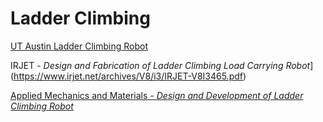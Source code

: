 # Ladder Climbing
[UT Austin Ladder Climbing Robot](https://qual.wikis.its.utexas.edu/display/RMD/Ladder-Climbing+Robot)

IRJET - *Design and Fabrication of Ladder Climbing Load Carrying Robot*](https://www.irjet.net/archives/V8/i3/IRJET-V8I3465.pdf)

[Applied Mechanics and Materials - *Design and Development of Ladder Climbing Robot*](https://www.researchgate.net/publication/342306550_Design_and_Development_of_Ladder_Climbing_Robot)
